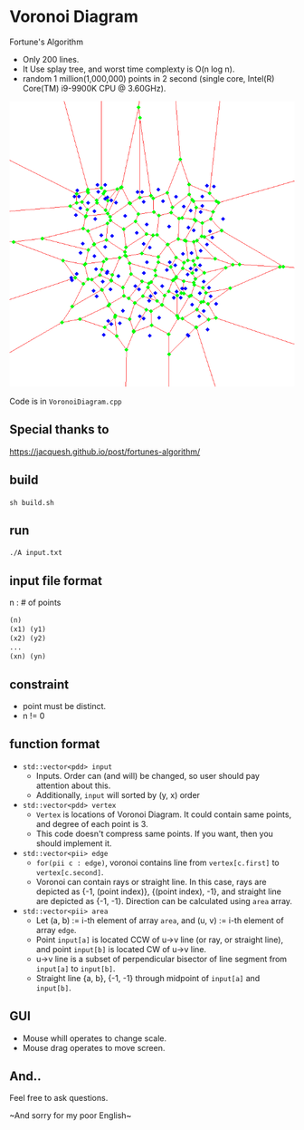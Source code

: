 # Voronoi Diagram
Fortune's Algorithm
+ Only 200 lines.
+ It Use splay tree, and worst time complexty is O(n log n).
+ random 1 million(1,000,000) points in 2 second (single core, Intel(R) Core(TM) i9-9900K CPU @ 3.60GHz).

![Voronoi Diagram](https://github.com/zigui-ps/VoronoiDiagram/blob/master/inputs/Voronoi.png)

Code is in ```VoronoiDiagram.cpp```

## Special thanks to
https://jacquesh.github.io/post/fortunes-algorithm/

## build
``` sh build.sh ```

## run
``` ./A input.txt ```

## input file format
n : # of points
```
(n)
(x1) (y1)
(x2) (y2)
...
(xn) (yn)
```

## constraint
+ point must be distinct.
+ n != 0

## function format
- ```std::vector<pdd> input```
  + Inputs. Order can (and will) be changed, so user should pay attention about this.
  + Additionally, ```input``` will sorted by (y, x) order
- ```std::vector<pdd> vertex```
  + ```Vertex``` is locations of Voronoi Diagram. It could contain same points, and degree of each point is 3.
  + This code doesn't compress same points. If you want, then you should implement it.
- ```std::vector<pii> edge```
  + ```for(pii c : edge)```, voronoi contains line from ```vertex[c.first]``` to ```vertex[c.second]```.
  + Voronoi can contain rays or straight line. In this case, rays are depicted as {-1, (point index)}, {(point index), -1}, and straight line are depicted as {-1, -1}. Direction can be calculated using ```area``` array.
- ```std::vector<pii> area```
  + Let (a, b) := i-th element of array ```area```, and (u, v) := i-th element of array ```edge```.
  + Point ```input[a]``` is located CCW of u->v line (or ray, or straight line), and point ```input[b]``` is located CW of u->v line.
  + u->v line is a subset of perpendicular bisector of line segment from ```input[a]``` to ```input[b]```.
  + Straight line {a, b}, {-1, -1} through midpoint of ```input[a]``` and ```input[b]```.
  
## GUI
+ Mouse whill operates to change scale.
+ Mouse drag operates to move screen.

## And..
Feel free to ask questions. 

~And sorry for my poor English~
